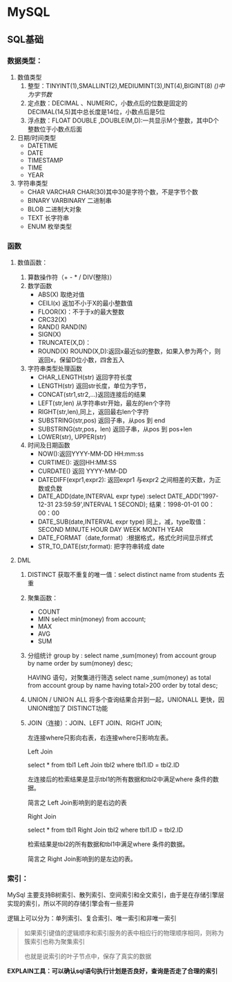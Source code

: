 # MySQL

## SQL基础

### 数据类型：

1. 数值类型
   1. 整型：TINYINT(1),SMALLINT(2),MEDIUMINT(3),INT(4),BIGINT(8) *()中为字节数*
   2. 定点数：DECIMAL 、NUMERIC，小数点后的位数是固定的 DECIMAL(14,5)其中总长度是14位，小数点后是5位
   3. 浮点数：FLOAT DOUBLE ,DOUBLE(M,D):一共显示M个整数，其中D个整数位于小数点后面
2. 日期/时间类型
   * DATETIME
   * DATE
   * TIMESTAMP
   * TIME
   * YEAR
3. 字符串类型
   * CHAR VARCHAR CHAR(30)其中30是字符个数，不是字节个数
   * BINARY VARBINARY  二进制串
   * BLOB 二进制大对象
   * TEXT 长字符串
   * ENUM 枚举类型

### 函数

1. 数值函数：
   1. 算数操作符（+ - * / DIV(整除)）
   2. 数学函数
      * ABS(X) 取绝对值
      * CEILI(x) 返加不小于X的最小整数值
      * FLOOR(X)：不于于x的最大整数
      * CRC32(X)
      * RAND() RAND(N)
      * SIGN(X)
      * TRUNCATE(X,D)：
      * ROUND(X) ROUND(X,D):返回x最近似的整数，如果入参为两个，则返回x，保留D位小数，四舍五入
   3. 字符串类型处理函数
      * CHAR_LENGTH(str) 返回字符长度
      * LENGTH(str) 返回str长度，单位为字节，
      * CONCAT(str1,str2,...)返回连接后的结果
      * LEFT(str,len) 从字符串str开始，最左的len个字符
      * RIGHT(str,len),同上，返回最右len个字符
      * SUBSTRING(str,pos)  返回子串，从pos 到 end
      * SUBSTRING(str,pos，len) 返回子串，从pos 到 pos+len
      * LOWER(str), UPPER(str)
   4. 时间及日期函数
      * NOW():返回YYYY-MM-DD HH:mm:ss
      * CURTIME(): 返回HH:MM:SS
      * CURDATE() 返回 YYYY-MM-DD
      * DATEDIFF(expr1,expr2): 返回expr1 与expr2 之间相差的天数，为正数或负数
      * DATE_ADD(date,INTERVAL expr type) :select DATE_ADD('1997-12-31 23:59:59',INTERVAL 1 SECOND); 结果：1998-01-01 00：00：00
      * DATE_SUB(date,INTERVAL expr type) 同上，减，type取值：SECOND MINUTE HOUR DAY WEEK MONTH YEAR
      * DATE_FORMAT（date,format）:根据格式，格式化时间显示样式
      * STR_TO_DATE(str,format): 把字符串转成 date
   
2. DML

   1. DISTINCT 获取不重复的唯一值：select distinct name from students 去重

   2. 聚集函数：

      * COUNT
      * MIN select min(money) from account;
      * MAX
      * AVG
      * SUM

   3. 分组统计 group by :  select name ,sum(money)  from account group by name order by sum(money) desc;

      HAVING 语句，对聚集进行筛选 select name ,sum(money) as  total  from account group by name having total>200 order by total desc;
      
   4. UNION / UNIOＮ ALL 将多个查询结果合并到一起，UNIONALL 更快，因UNION增加了 DISTINCT功能
   
   5. JOIN（连接）：JOIN、LEFT JOIN、RIGHT JOIN;
   
      左连接where只影向右表，右连接where只影响左表。
   
      Left Join
   
      select * from tbl1 Left Join tbl2 where tbl1.ID = tbl2.ID
   
      左连接后的检索结果是显示tbl1的所有数据和tbl2中满足where 条件的数据。
   
      简言之 Left Join影响到的是右边的表
   
      Right Join
   
      select * from tbl1 Right Join tbl2 where tbl1.ID = tbl2.ID
   
      检索结果是tbl2的所有数据和tbl1中满足where 条件的数据。
   
      简言之 Right Join影响到的是左边的表。  

### 索引：

MySql 主要支持B树索引、散列索引、空间索引和全文索引，由于是在存储引擎层实现的索引，所以不同的存储引擎会有一些差异

逻辑上可以分为：单列索引、复合索引、唯一索引和非唯一索引

> 如果索引键值的逻辑顺序和索引服务的表中相应行的物理顺序相同，则称为簇索引也称为聚集索引
>
> 也就是说索引的叶子节点中，保存了真实的数据

**EXPLAIN工具：可以确认sql语句执行计划是否良好，查询是否走了合理的索引**



